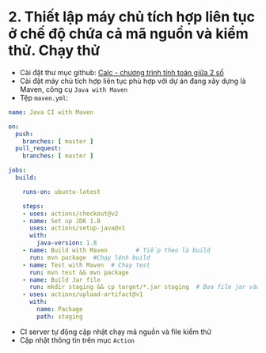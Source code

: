 # 2. Thiết lập máy chủ tích hợp liên tục ở chế độ chứa cả mã nguồn và kiểm thử. Chạy thử
- Cài đặt thư mục github: [Calc - chương trình tính toán giữa 2 số](https://github.com/simejisan/ST-C4)
- Cài đặt máy chủ tích hợp liên tục phù hợp với dự án đang xây dựng là Maven, công cụ `Java with Maven`
- Tệp `maven.yml`:
```yml
name: Java CI with Maven

on:
  push:
    branches: [ master ]
  pull_request:
    branches: [ master ]

jobs:
  build:

    runs-on: ubuntu-latest

    steps:
    - uses: actions/checkout@v2
    - name: Set up JDK 1.8
      uses: actions/setup-java@v1
      with:
        java-version: 1.8           
    - name: Build with Maven 		# Tiếp theo là build
      run: mvn package  #Chạy lệnh build
    - name: Test with Maven  # Chạy test 
      run: mvn test && mvn package
    - name: Build Jar file
      run: mkdir staging && cp target/*.jar staging  # Đưa file jar vào artifact Github
    - uses: actions/upload-artifact@v1
      with:
        name: Package
        path: staging
```
- CI server tự động cập nhật chạy mã nguồn và file kiểm thử
- Cập nhật thông tin trên mục `Action`